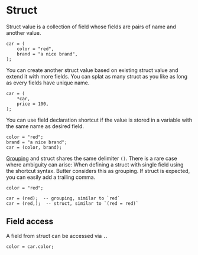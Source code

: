 # Struct

Struct value is a collection of field whose fields are pairs of name and another value.

```butter
car = (
    color = "red",
    brand = "a nice brand",
);
```

You can create another struct value based on existing struct value and extend it with more fields. You can splat as many struct as you like as long as every fields have unique name.

```butter
car = (
    *car,
    price = 100,
);
```

You can use field declaration shortcut if the value is stored in a variable with the same name as desired field.

```butter
color = "red";
brand = "a nice brand";
car = (color, brand);
```

[Grouping] and struct shares the same delimiter `()`. There is a rare case where ambiguity can arise: When defining a struct with single field using the shortcut syntax. Butter considers this as grouping. If struct is expected, you can easily add a trailing comma.

[Grouping]: ./group.md

```butter
color = "red";

car = (red);  -- grouping, similar to `red`
car = (red,);  -- struct, similar to `(red = red)`
```

## Field access

A field from struct can be accessed via `.`.

```butter
color = car.color;
```
